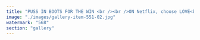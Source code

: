 ```yaml
---
title: "PUSS IN BOOTS FOR THE WIN <br /><br />ON Netflix, choose LOVE<br /><br />I switched to the Ranch, aston Kutcher for the win, we love Aston !<br /><br />https://lnkd.in/eAJW765R"
image: "./images/gallery-item-551-02.jpg"
watermark: "568"
section: "gallery"
---
```

